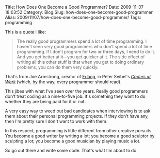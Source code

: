 Title: How Does One Become a Good Programmer?
Date: 2009-11-07 18:03:52
Category: Blog
Slug: how-does-one-become-good-programmer
Alias: 2009/11/07/how-does-one-become-good-programmer/
Tags: programming


This is a quote I like:

> The really good programmers spend a lot of time programming. I haven't seen very good programmers who don't spend a lot of time programming. If I don't program for two or three days, I need to do it. And you get better at it&mdash;you get quicker at it. The side effect of writing all this other stuff is that when you get to doing ordinary problems, you can do them very quickly.

That's from Joe Armstrong, creator of [Erlang](http://en.wikipedia.org/wiki/Erlang_%28programming_language%29), in Peter Seibel's _[Coders at Work](http://www.codersatwork.com/)_ (which, by the way, every programmer should read).

This jibes with what I've seen over the years. Really good programmers don't treat coding as a nine-to-five job. It's something they want to do whether they are being paid for it or not.

A very easy way to weed out bad candidates when interviewing is to ask them about their personal programming projects. If they don't have any, then I'm pretty sure I don't want to work with them.

In this respect, programming is little different from other creative pursuits. You become a good writer by writing a lot; you become a good sculptor by sculpting a lot; you become a good musician by playing music a lot.

So go out there and write some code. That's what I'm about to do.
